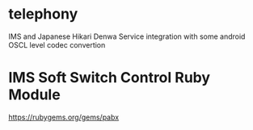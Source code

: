 telephony
=========
IMS and Japanese Hikari Denwa Service integration
with some android OSCL level codec convertion

IMS Soft Switch Control Ruby Module
===================================
https://rubygems.org/gems/pabx


